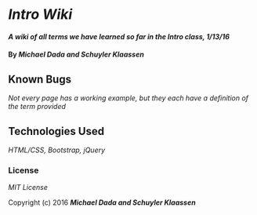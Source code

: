 # _Intro Wiki_

#### _A wiki of all terms we have learned so far in the Intro class, 1/13/16_

#### By _**Michael Dada and Schuyler Klaassen**_


## Known Bugs

_Not every page has a working example, but they each have a definition of the term provided_


## Technologies Used

_HTML/CSS, Bootstrap, jQuery_

### License

*MIT License*

Copyright (c) 2016 **_Michael Dada and Schuyler Klaassen_**
